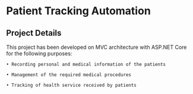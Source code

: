 # Patient Tracking Automation
## Project Details

This project has been developed on MVC architecture with ASP.NET Core for the following purposes:
  
    • Recording personal and medical information of the patients
  
    • Management of the required medical procedures
  
    • Tracking of health service received by patients
